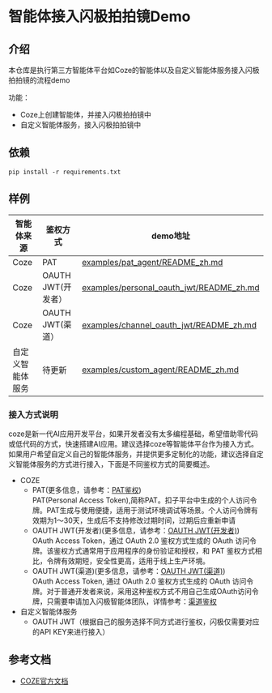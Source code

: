 # 智能体接入闪极拍拍镜Demo

## 介绍
本仓库是执行第三方智能体平台如Coze的智能体以及自定义智能体服务接入闪极拍拍镜的流程demo

功能：
- Coze上创建智能体，并接入闪极拍拍镜中
- 自定义智能体服务，接入闪极拍拍镜中

## 依赖
```shell
pip install -r requirements.txt
```

## 样例
| 智能体来源    | 鉴权方式      | demo地址                                                                                                       |
|----------|-----------|--------------------------------------------------------------------------------------------------------------|
| Coze     | PAT       | [examples/pat_agent/README_zh.md](examples/pat_agent/README_zh.md)                                 |
| Coze     | OAUTH JWT(开发者） | [examples/personal_oauth_jwt/README_zh.md](examples/personal_oauth_jwt/README_zh.md) |
| Coze     | OAUTH JWT(渠道） | [examples/channel_oauth_jwt/README_zh.md](examples/channel_oauth_jwt/README_zh.md)     |
| 自定义智能体服务 | 待更新       | [examples/custom_agent/README_zh.md](examples/custom_agent/README_zh.md)                           |


### 接入方式说明
coze是新一代AI应用开发平台，如果开发者没有太多编程基础，希望借助零代码或低代码的方式，快速搭建AI应用。建议选择coze等智能体平台作为接入方式。如果用户希望自定义自己的智能体服务，并提供更多定制化的功能，建议选择自定义智能体服务的方式进行接入，下面是不同鉴权方式的简要概述。
- COZE
  - PAT(更多信息，请参考：[PAT鉴权](https://www.coze.cn/docs/developer_guides/pat))<br>
  PAT(Personal Access Token),简称PAT。扣子平台中生成的个人访问令牌。PAT生成与使用便捷，适用于测试环境调试等场景。个人访问令牌有效期为1～30天，生成后不支持修改过期时间，过期后应重新申请<br>
  - OAUTH JWT(开发者)(更多信息，请参考：[OAUTH JWT(开发者)](https://www.coze.cn/docs/developer_guides/oauth_jwt))<br>
  OAuth Access Token，通过 OAuth 2.0 鉴权方式生成的 OAuth 访问令牌。该鉴权方式通常用于应用程序的身份验证和授权，和 PAT 鉴权方式相比，令牌有效期短，安全性更高，适用于线上生产环境。<br>
  - OAUTH JWT(渠道)(更多信息，请参考：[OAUTH JWT(渠道)](https://www.coze.cn/docs/developer_guides/oauth_jwt_channel))<br>
  OAuth Access Token, 通过 OAuth 2.0 鉴权方式生成的 OAuth 访问令牌。对于普通开发者来说，采用这种鉴权方式不用自己生成OAuth访问令牌，只需要申请加入闪极智能体团队，详情参考：[渠道鉴权](./examples/channel_oauth_jwt/README_zh.md)
- 自定义智能体服务
  - OAUTH JWT（根据自己的服务选择不同方式进行鉴权，闪极仅需要对应的API KEY来进行接入）

## 参考文档
- [COZE官方文档](https://www.coze.cn/docs/guides/welcome)
